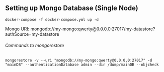 ## Setting up Mongo Database (Single Node)

```
docker-compose -f docker-compose.yml up -d
```

Mongo URI: mongodb://my-mongo:qwerty@0.0.0.0:27017/my-datastore?authSource=my-datastore

###### Commands to mongorestore

```
mongorestore -v --uri "mongodb://my-mongo:qwerty@0.0.0.0:27017" -d "mainDB" --authenticationDatabase admin --dir /dump/mainDB --objcheck
```